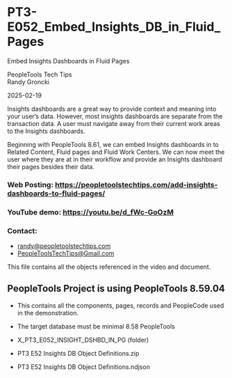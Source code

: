 # PT3-E052_Embed_Insights_DB_in_Fluid_Pages
Embed Insights Dashboards in Fluid Pages

PeopleTools Tech Tips    
Randy Groncki

2025-02-19

Insights dashboards are a great way to provide context and meaning into your user’s data.  However, most insights dashboards are separate from the transaction data.  A user must navigate away from their current work areas to the Insights dashboards.

Beginning with PeopleTools 8.61, we can embed Insights dashboards in to Related Content, Fluid pages and Fluid Work Centers.  We can now meet the user where they are at in their workflow and provide an Insights dashboard their pages besides their data.


### Web Posting: https://peopletoolstechtips.com/add-insights-dashboards-to-fluid-pages/

### YouTube demo: https://youtu.be/d_fWc-GoOzM

### Contact:  
* randy@peopletoolstechtips.com  
* PeopleToolsTechTips@Gmail.com

This file contains all the objects referenced in the video and document.

## PeopleTools Project is using PeopleTools 8.59.04
  * This contains all the components, pages, records and PeopleCode used in the demonstration.
  * The target database must be minimal 8.58 PeopleTools

* X_PT3_E052_INSIGHT_DSHBD_IN_PG (folder)  
* PT3 E52 Insights DB Object Definitions.zip
* PT3 E52 Insights DB Object Definitions.ndjson

